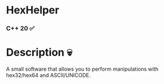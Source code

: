 # HexHelper

### C++ 20 ✅

# Description 💀

A small software that allows you to perform manipulations with hex32/hex64 and ASCII/UNICODE.
